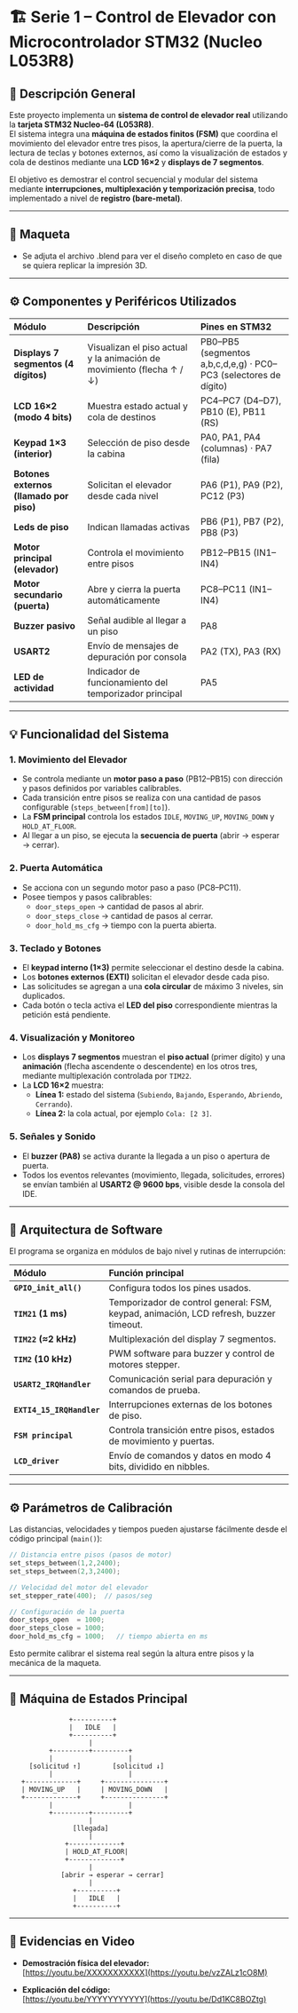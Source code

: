# 🏗️ Serie 1 – Control de Elevador con Microcontrolador STM32 (Nucleo L053R8)

## 🧠 Descripción General

Este proyecto implementa un **sistema de control de elevador real** utilizando la **tarjeta STM32 Nucleo-64 (L053R8)**.  
El sistema integra una **máquina de estados finitos (FSM)** que coordina el movimiento del elevador entre tres pisos, la apertura/cierre de la puerta, la lectura de teclas y botones externos, así como la visualización de estados y cola de destinos mediante una **LCD 16×2** y **displays de 7 segmentos**.

El objetivo es demostrar el control secuencial y modular del sistema mediante **interrupciones, multiplexación y temporización precisa**, todo implementado a nivel de **registro (bare-metal)**.

---

## 🔩 Maqueta
- Se adjuta el archivo .blend para ver el diseño completo en caso de que se quiera replicar la impresión 3D.

---

## ⚙️ Componentes y Periféricos Utilizados

| Módulo | Descripción | Pines en STM32 |
|:--|:--|:--|
| **Displays 7 segmentos (4 dígitos)** | Visualizan el piso actual y la animación de movimiento (flecha ↑ / ↓) | PB0–PB5 (segmentos a,b,c,d,e,g) · PC0–PC3 (selectores de dígito) |
| **LCD 16×2 (modo 4 bits)** | Muestra estado actual y cola de destinos | PC4–PC7 (D4–D7), PB10 (E), PB11 (RS) |
| **Keypad 1×3 (interior)** | Selección de piso desde la cabina | PA0, PA1, PA4 (columnas) · PA7 (fila) |
| **Botones externos (llamado por piso)** | Solicitan el elevador desde cada nivel | PA6 (P1), PA9 (P2), PC12 (P3) |
| **Leds de piso** | Indican llamadas activas | PB6 (P1), PB7 (P2), PB8 (P3) |
| **Motor principal (elevador)** | Controla el movimiento entre pisos | PB12–PB15 (IN1–IN4) |
| **Motor secundario (puerta)** | Abre y cierra la puerta automáticamente | PC8–PC11 (IN1–IN4) |
| **Buzzer pasivo** | Señal audible al llegar a un piso | PA8 |
| **USART2** | Envío de mensajes de depuración por consola | PA2 (TX), PA3 (RX) |
| **LED de actividad** | Indicador de funcionamiento del temporizador principal | PA5 |

---

## 💡 Funcionalidad del Sistema

### 1. Movimiento del Elevador
- Se controla mediante un **motor paso a paso** (PB12–PB15) con dirección y pasos definidos por variables calibrables.  
- Cada transición entre pisos se realiza con una cantidad de pasos configurable (`steps_between[from][to]`).  
- La **FSM principal** controla los estados `IDLE`, `MOVING_UP`, `MOVING_DOWN` y `HOLD_AT_FLOOR`.  
- Al llegar a un piso, se ejecuta la **secuencia de puerta** (abrir → esperar → cerrar).

### 2. Puerta Automática
- Se acciona con un segundo motor paso a paso (PC8–PC11).  
- Posee tiempos y pasos calibrables:  
  - `door_steps_open` → cantidad de pasos al abrir.  
  - `door_steps_close` → cantidad de pasos al cerrar.  
  - `door_hold_ms_cfg` → tiempo con la puerta abierta.  

### 3. Teclado y Botones
- El **keypad interno (1×3)** permite seleccionar el destino desde la cabina.  
- Los **botones externos (EXTI)** solicitan el elevador desde cada piso.  
- Las solicitudes se agregan a una **cola circular** de máximo 3 niveles, sin duplicados.  
- Cada botón o tecla activa el **LED del piso** correspondiente mientras la petición está pendiente.

### 4. Visualización y Monitoreo
- Los **displays 7 segmentos** muestran el **piso actual** (primer dígito) y una **animación** (flecha ascendente o descendente) en los otros tres, mediante multiplexación controlada por `TIM22`.  
- La **LCD 16×2** muestra:  
  - **Línea 1:** estado del sistema (`Subiendo`, `Bajando`, `Esperando`, `Abriendo`, `Cerrando`).  
  - **Línea 2:** la cola actual, por ejemplo `Cola: [2 3]`.  

### 5. Señales y Sonido
- El **buzzer (PA8)** se activa durante la llegada a un piso o apertura de puerta.  
- Todos los eventos relevantes (movimiento, llegada, solicitudes, errores) se envían también al **USART2 @ 9600 bps**, visible desde la consola del IDE.

---

## 🔩 Arquitectura de Software

El programa se organiza en módulos de bajo nivel y rutinas de interrupción:

| Módulo | Función principal |
|:--|:--|
| **`GPIO_init_all()`** | Configura todos los pines usados. |
| **`TIM21` (1 ms)** | Temporizador de control general: FSM, keypad, animación, LCD refresh, buzzer timeout. |
| **`TIM22` (≈2 kHz)** | Multiplexación del display 7 segmentos. |
| **`TIM2` (10 kHz)** | PWM software para buzzer y control de motores stepper. |
| **`USART2_IRQHandler`** | Comunicación serial para depuración y comandos de prueba. |
| **`EXTI4_15_IRQHandler`** | Interrupciones externas de los botones de piso. |
| **`FSM principal`** | Controla transición entre pisos, estados de movimiento y puertas. |
| **`LCD_driver`** | Envío de comandos y datos en modo 4 bits, dividido en nibbles. |

---

## ⚙️ Parámetros de Calibración

Las distancias, velocidades y tiempos pueden ajustarse fácilmente desde el código principal (`main()`):

```c
// Distancia entre pisos (pasos de motor)
set_steps_between(1,2,2400);
set_steps_between(2,3,2400);

// Velocidad del motor del elevador
set_stepper_rate(400);  // pasos/seg

// Configuración de la puerta
door_steps_open  = 1000;
door_steps_close = 1000;
door_hold_ms_cfg = 1000;   // tiempo abierta en ms
```

Esto permite calibrar el sistema real según la altura entre pisos y la mecánica de la maqueta.

---

## 🧩 Máquina de Estados Principal

```text
               +----------+
               |   IDLE   |
               +----------+
                    |
          +---------+---------+
          |                   |
     [solicitud ↑]        [solicitud ↓]
          |                   |
   +-------------+     +---------------+
   | MOVING_UP   |     | MOVING_DOWN   |
   +-------------+     +---------------+
          |                   |
          +---------+---------+
                    |
                [llegada]
                    |
              +-------------+
              | HOLD_AT_FLOOR|
              +-------------+
                    |
             [abrir → esperar → cerrar]
                    |
                +----------+
                |   IDLE   |
                +----------+
```

---

## 🎥 Evidencias en Video

- **Demostración física del elevador:**  
  [https://youtu.be/XXXXXXXXXXX](https://youtu.be/vzZALz1cO8M)

- **Explicación del código:**  
  [https://youtu.be/YYYYYYYYYYY](https://youtu.be/Dd1KC8BOZtg)

